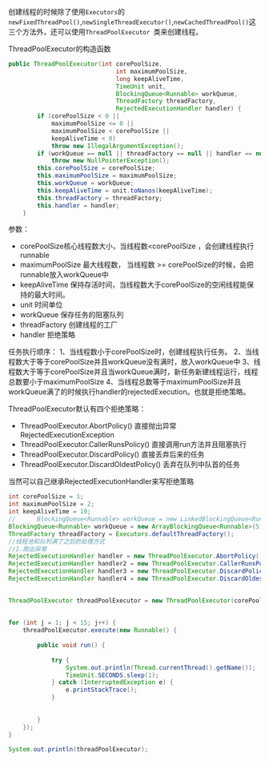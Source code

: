 创建线程的时候除了使用`Executors`的`newFixedThreadPool()`,`newSingleThreadExecutor()`,`newCachedThreadPool()`这三个方法外，还可以使用`ThreadPoolExecutor `类来创建线程。

ThreadPoolExecutor的构造函数
```java
public ThreadPoolExecutor(int corePoolSize,
                              int maximumPoolSize,
                              long keepAliveTime,
                              TimeUnit unit,
                              BlockingQueue<Runnable> workQueue,
                              ThreadFactory threadFactory,
                              RejectedExecutionHandler handler) {
        if (corePoolSize < 0 ||
            maximumPoolSize <= 0 ||
            maximumPoolSize < corePoolSize ||
            keepAliveTime < 0)
            throw new IllegalArgumentException();
        if (workQueue == null || threadFactory == null || handler == null)
            throw new NullPointerException();
        this.corePoolSize = corePoolSize;
        this.maximumPoolSize = maximumPoolSize;
        this.workQueue = workQueue;
        this.keepAliveTime = unit.toNanos(keepAliveTime);
        this.threadFactory = threadFactory;
        this.handler = handler;
    }
```

参数：
* corePoolSize核心线程数大小，当线程数<corePoolSize ，会创建线程执行runnable
* maximumPoolSize 最大线程数， 当线程数 >= corePoolSize的时候，会把runnable放入workQueue中
* keepAliveTime  保持存活时间，当线程数大于corePoolSize的空闲线程能保持的最大时间。
* unit 时间单位
* workQueue 保存任务的阻塞队列
* threadFactory 创建线程的工厂
* handler 拒绝策略

任务执行顺序：
1、当线程数小于corePoolSize时，创建线程执行任务。
2、当线程数大于等于corePoolSize并且workQueue没有满时，放入workQueue中
3、线程数大于等于corePoolSize并且当workQueue满时，新任务新建线程运行，线程总数要小于maximumPoolSize
4、当线程总数等于maximumPoolSize并且workQueue满了的时候执行handler的rejectedExecution。也就是拒绝策略。

ThreadPoolExecutor默认有四个拒绝策略：
* ThreadPoolExecutor.AbortPolicy()   直接抛出异常RejectedExecutionException
* ThreadPoolExecutor.CallerRunsPolicy()    直接调用run方法并且阻塞执行
* ThreadPoolExecutor.DiscardPolicy()   直接丢弃后来的任务
* ThreadPoolExecutor.DiscardOldestPolicy()  丢弃在队列中队首的任务

当然可以自己继承RejectedExecutionHandler来写拒绝策略
```java
int corePoolSize = 1;
int maximumPoolSize = 2;
int keepAliveTime = 10;
//      BlockingQueue<Runnable> workQueue = new LinkedBlockingQueue<Runnable>();
BlockingQueue<Runnable> workQueue = new ArrayBlockingQueue<Runnable>(5);
ThreadFactory threadFactory = Executors.defaultThreadFactory();
//线程池和队列满了之后的处理方式
//1.跑出异常
RejectedExecutionHandler handler = new ThreadPoolExecutor.AbortPolicy(); 
RejectedExecutionHandler handler2 = new ThreadPoolExecutor.CallerRunsPolicy();
RejectedExecutionHandler handler3 = new ThreadPoolExecutor.DiscardPolicy();
RejectedExecutionHandler handler4 = new ThreadPoolExecutor.DiscardOldestPolicy();

 
ThreadPoolExecutor threadPoolExecutor = new ThreadPoolExecutor(corePoolSize, maximumPoolSize, keepAliveTime, TimeUnit.SECONDS, workQueue, threadFactory, handler2);
 
 
for (int j = 1; j < 15; j++) {
	threadPoolExecutor.execute(new Runnable() {
		 
		public void run() {
			 
			try {
				System.out.println(Thread.currentThread().getName());
				TimeUnit.SECONDS.sleep(1);
			} catch (InterruptedException e) {
				e.printStackTrace();
			}
			 
			 
		}
	});
}
 
System.out.println(threadPoolExecutor);
```




